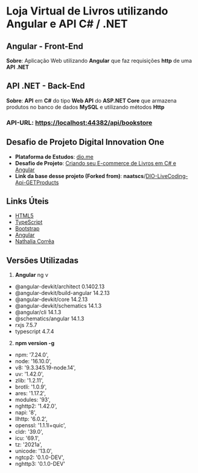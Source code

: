 # Loja Virtual de Livros utilizando Angular e API C# / .NET

## Angular - Front-End

**Sobre**: Aplicação Web utilizando **Angular** que faz requisições **http** de uma **API .NET**

## API .NET - Back-End

**Sobre**: **API** em **C#** do tipo **Web API** do **ASP.NET Core** que armazena produtos no banco de dados **MySQL** e utilizando métodos **Http**

### API-URL: [https://localhost:44382/api/bookstore](https://localhost:44382/api/bookstore)

## Desafio de Projeto Digital Innovation One

- **Plataforma de Estudos**: [dio.me](https://dio.me/)
- **Desafio de Projeto**: [Criando seu E-commerce de Livros em C# e Angular](https://web.dio.me/lab/criando-seu-e-commerce-de-livros-em-c-e-angular/learning/ef7c8714-449c-4038-9d3b-84ae1e0c35e2)
- **Link da base desse projeto (Forked from)**: **naatscs**/[DIO-LiveCoding-Api-GETProducts](https://github.com/naatscs/DIO-LiveCoding-Api-GETProducts)

## Links Úteis

- [HTML5](https://www.w3schools.com/html/)
- [TypeScript](https://www.typescriptlang.org/)
- [Bootstrap](https://getbootstrap.com/)
- [Angular](https://angular.io/)
- [Nathalia Corrêa](https://www.linkedin.com/in/nathalia-corr%C3%AAa-bb6a9414b/)

## Versões Utilizadas
1. **Angular** ng v
- @angular-devkit/architect       0.1402.13
- @angular-devkit/build-angular   14.2.13
- @angular-devkit/core            14.2.13
- @angular-devkit/schematics      14.1.3
- @angular/cli                    14.1.3
- @schematics/angular             14.1.3
- rxjs                            7.5.7
- typescript                      4.7.4

2. **npm version -g**
-  npm: '7.24.0',
-  node: '16.10.0',
-  v8: '9.3.345.19-node.14',
-  uv: '1.42.0',
-  zlib: '1.2.11',
-  brotli: '1.0.9',
-  ares: '1.17.2',
-  modules: '93',
-  nghttp2: '1.42.0',
-  napi: '8',
-  llhttp: '6.0.2',
-  openssl: '1.1.1l+quic',
-  cldr: '39.0',
-  icu: '69.1',
-  tz: '2021a',
-  unicode: '13.0',
-  ngtcp2: '0.1.0-DEV',
-  nghttp3: '0.1.0-DEV'
